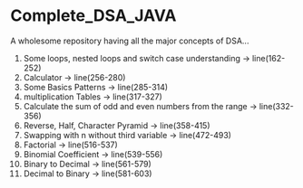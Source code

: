 # Complete_DSA_JAVA
A wholesome repository having all the major concepts of  DSA...


1. Some loops, nested loops and switch case understanding ->      line(162-252)
2. Calculator ->                                                  line(256-280)
3. Some Basics Patterns ->                                        line(285-314)
4. multiplication Tables ->                                       line(317-327)
5. Calculate the sum of odd and even numbers from the range ->    line(332-356)
6. Reverse, Half, Character Pyramid ->                            line(358-415)
7. Swapping with n without third variable ->                      line(472-493)
8. Factorial ->                                                   line(516-537)
9. Binomial Coefficient  ->                                       line(539-556)
10. Binary to Decimal ->                                          line(561-579)
11. Decimal to Binary  ->                                         line(581-603)
